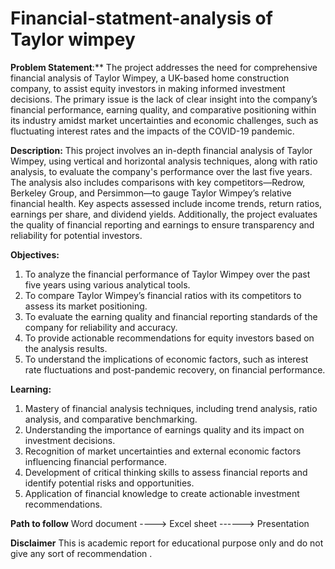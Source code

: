 # Financial-statment-analysis of Taylor wimpey 

**Problem Statement**:**
The project addresses the need for comprehensive financial analysis of Taylor Wimpey, a UK-based home construction company, to assist equity investors in making informed investment decisions. The primary issue is the lack of clear insight into the company’s financial performance, earning quality, and comparative positioning within its industry amidst market uncertainties and economic challenges, such as fluctuating interest rates and the impacts of the COVID-19 pandemic.

**Description:**
This project involves an in-depth financial analysis of Taylor Wimpey, using vertical and horizontal analysis techniques, along with ratio analysis, to evaluate the company's performance over the last five years. The analysis also includes comparisons with key competitors—Redrow, Berkeley Group, and Persimmon—to gauge Taylor Wimpey’s relative financial health. Key aspects assessed include income trends, return ratios, earnings per share, and dividend yields. Additionally, the project evaluates the quality of financial reporting and earnings to ensure transparency and reliability for potential investors.

**Objectives:**
1) To analyze the financial performance of Taylor Wimpey over the past five years using various analytical tools.
2) To compare Taylor Wimpey’s financial ratios with its competitors to assess its market positioning.
3) To evaluate the earning quality and financial reporting standards of the company for reliability and accuracy.
4) To provide actionable recommendations for equity investors based on the analysis results.
5) To understand the implications of economic factors, such as interest rate fluctuations and post-pandemic recovery, on financial performance.

**Learning:**
1) Mastery of financial analysis techniques, including trend analysis, ratio analysis, and comparative benchmarking.
2) Understanding the importance of earnings quality and its impact on investment decisions.
3) Recognition of market uncertainties and external economic factors influencing financial performance.
4) Development of critical thinking skills to assess financial reports and identify potential risks and opportunities.
5) Application of financial knowledge to create actionable investment recommendations.

**Path to follow**
Word document ----> Excel sheet ------> Presentation 

**Disclaimer**
This is academic report for educational purpose only and do not give any sort of recommendation .
